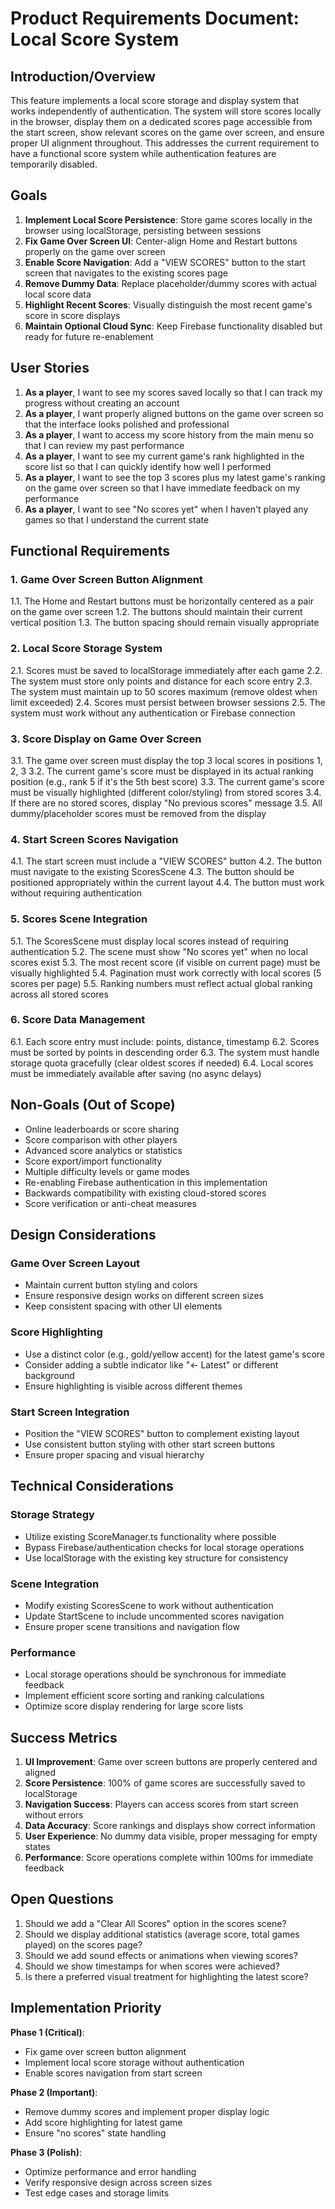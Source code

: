 # Product Requirements Document: Local Score System

## Introduction/Overview

This feature implements a local score storage and display system that works independently of authentication. The system will store scores locally in the browser, display them on a dedicated scores page accessible from the start screen, show relevant scores on the game over screen, and ensure proper UI alignment throughout. This addresses the current requirement to have a functional score system while authentication features are temporarily disabled.

## Goals

1. **Implement Local Score Persistence**: Store game scores locally in the browser using localStorage, persisting between sessions
2. **Fix Game Over Screen UI**: Center-align Home and Restart buttons properly on the game over screen
3. **Enable Score Navigation**: Add a "VIEW SCORES" button to the start screen that navigates to the existing scores page
4. **Remove Dummy Data**: Replace placeholder/dummy scores with actual local score data
5. **Highlight Recent Scores**: Visually distinguish the most recent game's score in score displays
6. **Maintain Optional Cloud Sync**: Keep Firebase functionality disabled but ready for future re-enablement

## User Stories

1. **As a player**, I want to see my scores saved locally so that I can track my progress without creating an account
2. **As a player**, I want properly aligned buttons on the game over screen so that the interface looks polished and professional
3. **As a player**, I want to access my score history from the main menu so that I can review my past performance
4. **As a player**, I want to see my current game's rank highlighted in the score list so that I can quickly identify how well I performed
5. **As a player**, I want to see the top 3 scores plus my latest game's ranking on the game over screen so that I have immediate feedback on my performance
6. **As a player**, I want to see "No scores yet" when I haven't played any games so that I understand the current state

## Functional Requirements

### 1. Game Over Screen Button Alignment
1.1. The Home and Restart buttons must be horizontally centered as a pair on the game over screen
1.2. The buttons should maintain their current vertical position
1.3. The button spacing should remain visually appropriate

### 2. Local Score Storage System
2.1. Scores must be saved to localStorage immediately after each game
2.2. The system must store only points and distance for each score entry
2.3. The system must maintain up to 50 scores maximum (remove oldest when limit exceeded)
2.4. Scores must persist between browser sessions
2.5. The system must work without any authentication or Firebase connection

### 3. Score Display on Game Over Screen
3.1. The game over screen must display the top 3 local scores in positions 1, 2, 3
3.2. The current game's score must be displayed in its actual ranking position (e.g., rank 5 if it's the 5th best score)
3.3. The current game's score must be visually highlighted (different color/styling) from stored scores
3.4. If there are no stored scores, display "No previous scores" message
3.5. All dummy/placeholder scores must be removed from the display

### 4. Start Screen Scores Navigation
4.1. The start screen must include a "VIEW SCORES" button
4.2. The button must navigate to the existing ScoresScene
4.3. The button should be positioned appropriately within the current layout
4.4. The button must work without requiring authentication

### 5. Scores Scene Integration
5.1. The ScoresScene must display local scores instead of requiring authentication
5.2. The scene must show "No scores yet" when no local scores exist
5.3. The most recent score (if visible on current page) must be visually highlighted
5.4. Pagination must work correctly with local scores (5 scores per page)
5.5. Ranking numbers must reflect actual global ranking across all stored scores

### 6. Score Data Management
6.1. Each score entry must include: points, distance, timestamp
6.2. Scores must be sorted by points in descending order
6.3. The system must handle storage quota gracefully (clear oldest scores if needed)
6.4. Local scores must be immediately available after saving (no async delays)

## Non-Goals (Out of Scope)

- Online leaderboards or score sharing
- Score comparison with other players
- Advanced score analytics or statistics
- Score export/import functionality
- Multiple difficulty levels or game modes
- Re-enabling Firebase authentication in this implementation
- Backwards compatibility with existing cloud-stored scores
- Score verification or anti-cheat measures

## Design Considerations

### Game Over Screen Layout
- Maintain current button styling and colors
- Ensure responsive design works on different screen sizes
- Keep consistent spacing with other UI elements

### Score Highlighting
- Use a distinct color (e.g., gold/yellow accent) for the latest game's score
- Consider adding a subtle indicator like "← Latest" or different background
- Ensure highlighting is visible across different themes

### Start Screen Integration
- Position the "VIEW SCORES" button to complement existing layout
- Use consistent button styling with other start screen buttons
- Ensure proper spacing and visual hierarchy

## Technical Considerations

### Storage Strategy
- Utilize existing ScoreManager.ts functionality where possible
- Bypass Firebase/authentication checks for local storage operations
- Use localStorage with the existing key structure for consistency

### Scene Integration
- Modify existing ScoresScene to work without authentication
- Update StartScene to include uncommented scores navigation
- Ensure proper scene transitions and navigation flow

### Performance
- Local storage operations should be synchronous for immediate feedback
- Implement efficient score sorting and ranking calculations
- Optimize score display rendering for large score lists

## Success Metrics

1. **UI Improvement**: Game over screen buttons are properly centered and aligned
2. **Score Persistence**: 100% of game scores are successfully saved to localStorage
3. **Navigation Success**: Players can access scores from start screen without errors
4. **Data Accuracy**: Score rankings and displays show correct information
5. **User Experience**: No dummy data visible, proper messaging for empty states
6. **Performance**: Score operations complete within 100ms for immediate feedback

## Open Questions

1. Should we add a "Clear All Scores" option in the scores scene?
2. Should we display additional statistics (average score, total games played) on the scores page?
3. Should we add sound effects or animations when viewing scores?
4. Should we show timestamps for when scores were achieved?
5. Is there a preferred visual treatment for highlighting the latest score?

## Implementation Priority

**Phase 1 (Critical)**:
- Fix game over screen button alignment
- Implement local score storage without authentication
- Enable scores navigation from start screen

**Phase 2 (Important)**:
- Remove dummy scores and implement proper display logic
- Add score highlighting for latest game
- Ensure "no scores" state handling

**Phase 3 (Polish)**:
- Optimize performance and error handling
- Verify responsive design across screen sizes
- Test edge cases and storage limits 
